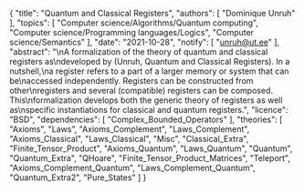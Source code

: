 {
    "title": "Quantum and Classical Registers",
    "authors": [
        "Dominique Unruh"
    ],
    "topics": [
        "Computer science/Algorithms/Quantum computing",
        "Computer science/Programming languages/Logics",
        "Computer science/Semantics"
    ],
    "date": "2021-10-28",
    "notify": [
        "unruh@ut.ee"
    ],
    "abstract": "\nA formalization of the theory of quantum and classical registers as\ndeveloped by (Unruh, Quantum and Classical Registers). In a nutshell,\na register refers to a part of a larger memory or system that can be\naccessed independently.  Registers can be constructed from other\nregisters and several (compatible) registers can be composed. This\nformalization develops both the generic theory of registers as well as\nspecific instantiations for classical and quantum registers.",
    "licence": "BSD",
    "dependencies": [
        "Complex_Bounded_Operators"
    ],
    "theories": [
        "Axioms",
        "Laws",
        "Axioms_Complement",
        "Laws_Complement",
        "Axioms_Classical",
        "Laws_Classical",
        "Misc",
        "Classical_Extra",
        "Finite_Tensor_Product",
        "Axioms_Quantum",
        "Laws_Quantum",
        "Quantum",
        "Quantum_Extra",
        "QHoare",
        "Finite_Tensor_Product_Matrices",
        "Teleport",
        "Axioms_Complement_Quantum",
        "Laws_Complement_Quantum",
        "Quantum_Extra2",
        "Pure_States"
    ]
}